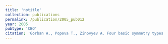 ```yaml
---
title: 'notitle'
collection: publications
permalink: /publication/2005_pub012
year: 2005
pubtype: 'CBO'
citation: 'Gorban A., Popova T., Zinovyev A. Four basic symmetry types in the universal 7-cluster structure of microbial genomic sequences. 2005. <i>In Silico Biology</i> <b>5</b>, 0025 '
---
```

